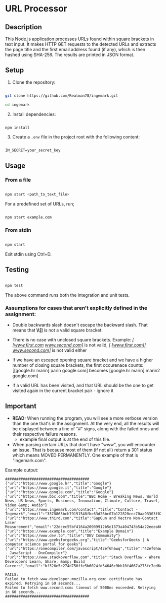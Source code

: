 
# URL Processor

  

## Description

This Node.js application processes URLs found within square brackets in text input. It makes HTTP GET requests to the detected URLs and extracts the page title and the first email address found (if any), which is then hashed using SHA-256. The results are printed in JSON format.

  

## Setup

  

1. Clone the repository:

```sh

git clone https://github.com/Realman78/ingemark.git

cd ingemark

```

  

2. Install dependencies:

```sh

npm install

```

  

3. Create a `.env` file in the project root with the following content:

```env

IM_SECRET=your_secret_key

```

  

## Usage

  

### From a file

```sh

npm start <path_to_text_file>

```

For a predefined set of URLs, run;
```sh

npm start example.com

```
### From stdin

```sh

npm start

```

Exit stdin using Ctrl+D.

## Testing
```sh

npm test

```
The above command runs both the integration and unit tests.

  

### Assumptions for cases that aren't explicitly defined in the assignment:

- Double backwards slash doesn't escape the backward slash. That means that **\\\\[\]** is not a valid square bracket.

- There is no case with unclosed square brackets. Example: *[ [www.first.com www.second.com]* is not valid, *[ [www.first.com\] www.second.com]* is not valid either

- If we have an escaped opening square bracket and we have a higher number of closing square brackets, the first occurenace counts: [\[google.hr marin] parin google.com] becomes [google.hr marin] marin2 google.com]

- If a valid URL has been visited, and that URL should be the one to get visited again in the current bracket pair - ignore it

## Important
- **READ:** When running the program, you will see a more verbose version than the one that's in the assignment. At the very end, all the results will be displayed between a line of "#" signs, along with the failed ones and their respective failure reasons.
	- example final output is at the end of this file.
- When parsing certain URLs that don't have "www", you will encounter an issue. That is because most of them (if not all) return a 301 status which means MOVED PERMANENTLY. One example of that is "ingemark.com".

Example output:
```
######################################
{"url":"https://www.google.hr","title":"Google"}
{"url":"https://www.google.it","title":"Google"}
{"url":"https://www.google.com","title":"Google"}
{"url":"https://www.bbc.com","title":"BBC Home - Breaking News, World News, US News, Sports, Business, Innovation, Climate, Culture, Travel, Video &amp; Audio"}
{"url":"https://www.ingemark.com/contact","title":"Contact - Ingemark","email":"3378863bcb79191548fbc63d26bc07b122820ccc70aa93303f02f27ab31d6f52"}
{"url":"https://www.third.com","title":"GapGun and Vectro Non-Contact Laser Measurement","email":"22dcec55bf4164a20909912b5e1373a404743b54a22eeea66486d480e3209624"}
{"url":"https://www.example.com","title":"Example Domain"}
{"url":"https://www.dev.to","title":"DEV Community"}
{"url":"https://www.geeksforgeeks.org","title":"GeeksforGeeks | A computer science portal for geeks"}
{"url":"https://onecompiler.com/javascript/42ef6hawq","title":"42ef6hawq - JavaScript - OneCompiler"}
{"url":"https://www.stackoverflow.com","title":"Stack Overflow - Where Developers Learn, Share, &amp; Build Careers","email":"bf326e5c274d750ffe5b6024fd34646c9bb10f4667a275fc7ed6c450746a7eb9"}

FAILS:
Failed to fetch www.developer.mozilla.org.com: certificate has expired. Retrying in 60 seconds...
Failed to fetch www.second.com: timeout of 5000ms exceeded. Retrying in 60 seconds...
######################################
```

